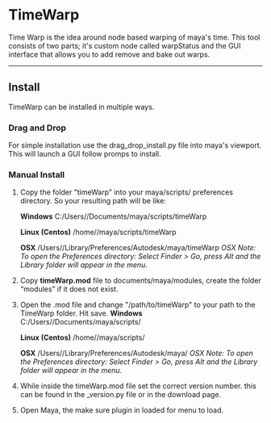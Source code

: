 # TimeWarp
Time Warp is the idea around node based warping of maya's time. This tool consists of two parts; it's custom node 
called warpStatus and the GUI interface that allows you to add remove and bake out warps.

------------

## Install
TimeWarp can be installed in multiple ways.
### Drag and Drop
For simple installation use the drag_drop_install.py file into maya's viewport. This will launch a GUI follow promps to install.

### Manual Install
1. Copy the folder "timeWarp" into your maya/scripts/ preferences directory. So your resulting path will be like:

    **Windows**
    C:/Users/<user>/Documents/maya/scripts/timeWarp

    **Linux (Centos)**
    /home/<user>/maya/scripts/timeWarp

    **OSX**
    /Users/<user>/Library/Preferences/Autodesk/maya/timeWarp
     *OSX Note: To open the Preferences directory:*
     *Select Finder > Go, press Alt and the Library folder will appear in the menu.*

2. Copy **timeWarp.mod** file to documents/maya/modules, create the folder “modules” if it does not exist.

3. Open the .mod file and change "/path/to/timeWarp" to your path to the TimeWarp folder. Hit save.
    **Windows**
    C:/Users/<user>/Documents/maya/scripts/

    **Linux (Centos)**
    /home/<user>/maya/scripts/

    **OSX**
    /Users/<user>/Library/Preferences/Autodesk/maya/
     *OSX Note: To open the Preferences directory:*
     *Select Finder > Go, press Alt and the Library folder will appear in the menu.*

4. While inside the timeWarp.mod file set the correct version number. this can be found in the _version.py file or in the download page.

5. Open Maya, the make sure plugin in loaded for menu to load.
